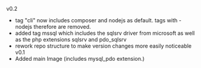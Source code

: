 v0.2
- tag "cli" now includes composer and nodejs as default. tags with -nodejs therefore are removed.
- added tag mssql which includes the sqlsrv driver from microsoft as well as the php extensions sqlsrv and pdo_sqlsrv
- rework repo structure to make version changes more easily noticeable
v0.1
- Added main Image (includes mysql_pdo extension.)
